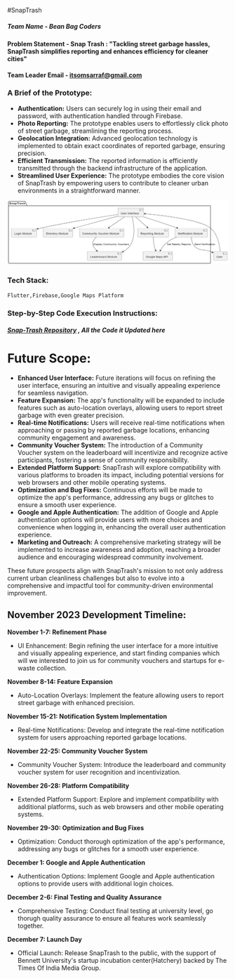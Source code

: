 #SnapTrash

##### Team Name - Bean Bag Coders

#### Problem Statement - Snap Trash : "Tackling street garbage hassles, SnapTrash simplifies reporting and enhances efficiency for cleaner cities"

#### Team Leader Email - itsomsarraf@gmail.com

### A Brief of the Prototype:

* **Authentication:** Users can securely log in using their email and password, with authentication handled through Firebase.
* **Photo Reporting:** The prototype enables users to effortlessly click photo of street garbage, streamlining the reporting process.
* **Geolocation Integration:** Advanced geolocation technology is implemented to obtain exact coordinates of reported garbage, ensuring precision.
* **Efficient Transmission:** The reported information is efficiently transmitted through the backend infrastructure of the application.
* **Streamlined User Experience:** The prototype embodies the core vision of SnapTrash by empowering users to contribute to cleaner urban environments in a straightforward manner.

![UML Diagram](snaptrash-uml.png)

### Tech Stack:

    Flutter,Firebase,Google Maps Platform

### Step-by-Step Code Execution Instructions:

##### [Snap-Trash Repository](https://github.com/Utkarsh-m08/Snap-Trash) , All the Code it Updated here

# Future Scope:

* **Enhanced User Interface:** Future iterations will focus on refining the user interface, ensuring an intuitive and visually appealing experience for seamless navigation.
* **Feature Expansion:** The app's functionality will be expanded to include features such as auto-location overlays, allowing users to report street garbage with even greater precision.
* **Real-time Notifications:** Users will receive real-time notifications when approaching or passing by reported garbage locations, enhancing community engagement and awareness.
* **Community Voucher System:** The introduction of a Community Voucher system on the leaderboard will incentivize and recognize active participants, fostering a sense of community responsibility.
* **Extended Platform Support:** SnapTrash will explore compatibility with various platforms to broaden its impact, including potential versions for web browsers and other mobile operating systems.
* **Optimization and Bug Fixes:** Continuous efforts will be made to optimize the app's performance, addressing any bugs or glitches to ensure a smooth user experience.
* **Google and Apple Authentication:** The addition of Google and Apple authentication options will provide users with more choices and convenience when logging in, enhancing the overall user authentication experience.
* **Marketing and Outreach:** A comprehensive marketing strategy will be implemented to increase awareness and adoption, reaching a broader audience and encouraging widespread community involvement.

These future prospects align with SnapTrash's mission to not only address current urban cleanliness challenges but also to evolve into a comprehensive and impactful tool for community-driven environmental improvement.

## November 2023 Development Timeline:

**November 1-7: Refinement Phase**

* UI Enhancement: Begin refining the user interface for a more intuitive and visually appealing experience, and start finding companies which will we interested to join us for community vouchers and startups for e-waste collection.

**November 8-14: Feature Expansion**

* Auto-Location Overlays: Implement the feature allowing users to report street garbage with enhanced precision.

**November 15-21: Notification System Implementation**

* Real-time Notifications: Develop and integrate the real-time notification system for users approaching reported garbage locations.

**November 22-25: Community Voucher System**

* Community Voucher System: Introduce the leaderboard and community voucher system for user recognition and incentivization.

**November 26-28: Platform Compatibility**

* Extended Platform Support: Explore and implement compatibility with additional platforms, such as web browsers and other mobile operating systems.

**November 29-30: Optimization and Bug Fixes**

* Optimization: Conduct thorough optimization of the app's performance, addressing any bugs or glitches for a smooth user experience.

**December 1: Google and Apple Authentication**

* Authentication Options: Implement Google and Apple authentication options to provide users with additional login choices.

**December 2-6: Final Testing and Quality Assurance**

* Comprehensive Testing: Conduct final testing at university level, go thorugh quality assurance to ensure all features work seamlessly together.

**December 7: Launch Day**

* Official Launch: Release SnapTrash to the public, with the support of Bennett University's startup incubation center(Hatchery) backed by The Times Of India Media Group.
